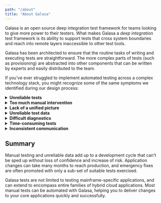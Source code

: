 ```yaml
---
path: "/about"
title: "About Galasa"
---
```


Galasa is an open source deep integration test framework for teams looking to give more power to their testers. What makes Galasa a *deep integration* test framework is its ability to support tests that cross system boundaries and reach into remote layers inaccessible to other test tools. 

Galasa has been architected to ensure that the routine tasks of writing and executing tests are straightforward. The more complex parts of tests (such as provisioning) are abstracted into other components that can be written by experts and easily distributed to the team.

If you've ever struggled to implement automated testing across a complex technology stack, you might recognize some of the same symptoms we identified during our design process:

<details>
<summary><b>Unreliable tests</b></summary>

Many organizations have little or no automated testing. Where such systems *are* used, they are often cited as unreliable because of poor data, unstable test environments or timing clashes with other people's work. 

Galasa provides the capability to run reliable, repeatable tests and minimizes conflicts around the availability of test environments. When run in containers, Galasa tests offer horizontal scalability and resilience. Multiple logically-isolated tests can run in parallel for each test instance, leading to the accumulation of improvements in rigor and quality as your test catalog grows.
</details>

<details>
<summary><b>Too much manual intervention </b></summary>

Running and re-running manual tests is laborious, time consuming and not exactly the best use of a tester's skills or time. 

With Galasa you can automate and automatically schedule these repetitive regression tests and use the time saved to free up testers to spend their time designing test cases that are more likely to find important defects.

Once written, a Galasa test is available 24x7 for reuse.
</details>

<details>
<summary><b>Lack of a unified picture</b></summary>

Manual tests are often split across teams and reported separately, with no single, consistent view of the test plan.

With Galasa you can store related tests within a shared test catalog, from which tests can be automatically selected to run for any given change set. Automated regression test suites can be created for new software versions so you can run a specified set of tests for automated baselining of a new environment installation, such as a hardware migration. 
</details>

<details>
<summary><b>Unreliable test data</b></summary>

Test data is often in a state of flux, resulting in the breaking of existing tests and difficulty in snapshotting and data integrity.

Galasa enables you to provision your own test data from scratch or find valid test data within an existing data lake. Test data is locked within the Galasa framework whilst in use, so that it cannot be corrupted by other test runs.

You can integrate Galasa tests with your existing tooling, allowing you to share data between tools within the same test.
</details>

<details>
<summary><b>Difficult diagnostics</b></summary>

Test artifacts are stored in lots of different repositories, making it time-consuming and difficult to locate the right information to help you root out the cause of a failure.

Galasa automatically stores all test artifacts in a single, central repository, making diagnostics quicker and easier. You can also debug tests using a local instance of Galasa, so you can examine every line of code.
</details>

<details>
<summary><b>Time-consuming tests</b></summary>

Manual testing involves a significant amount of human intervention, which means tests can take too long to write and are hard to understand and maintain.

Galasa makes tests quicker to write and easier to maintain by extracting the boilerplate code out of the tests. Just import the components you need from within your test code to access the abstracted functionality, gaining the benefit of the expertise of the person who wrote them and the productivity introduced by their simple use.
</details>

<details>
<summary><b>Inconsistent communication</b></summary>

Test results are often stored in spreadsheets and manually approved by product owners before changes are promoted. This makes it difficult to understand the tests that have been run, and the manual intervention required as part of the sign-off process can delay delivery.

Galasa's dashboard will integrate all of your test results in one place, making reporting and reviewing between test phases easy and consistent.
</details>

## Summary
Manual testing and unreliable data add up to a development cycle that can’t be sped up without loss of confidence and increase of risk. Application changes can take many months to reach production, and emergency fixes are often promoted with only a sub-set of suitable tests exercised. 

Galasa tests are not limited to testing mainframe-specific applications, and can extend to encompass entire families of hybrid cloud applications. Most manual tests can be automated with Galasa, helping you to deliver changes to your core applications quickly and successfully. 







